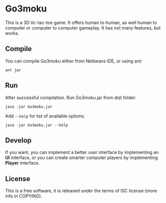 Go3moku
=======

This is a 3D tic-tac-toe game. It offers human to human, as well human to computer or computer to computer gameplay. It has not many features, but works.

Compile
-------
You can compile Go3moku either from Netbeans IDE, or using ant:

````
ant jar
````

Run
---
After successful compilation. Run Go3moku.jar from dist folder:

````
java -jar Go3moku.jar
````

Add `--help` for list of available options.

````
java -jar Go3moku.jar --help
````

Develop
-------
If you want, you can implement a better user interface by implementing an **UI** interface, or you can create smarter computer players by implementing **Player** interface.

License
-------
This is a free software, it is released under the terms of ISC license (more info in COPYING).
